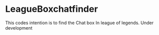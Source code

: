 # LeagueBoxchatfinder 
This codes intention is to find the Chat box In league of legends.
Under development 
